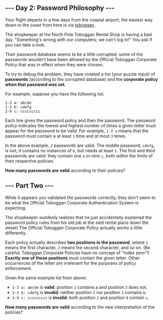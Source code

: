 ## --- Day 2: Password Philosophy ---

Your flight departs in a few days from the coastal airport; the easiest way
down to the coast from here is via
[toboggan](https://en.wikipedia.org/wiki/Toboggan).

The shopkeeper at the North Pole Toboggan Rental Shop is having a bad day.
"Something's wrong with our computers; we can't log in!" You ask if you can
take a look.

Their password database seems to be a little corrupted: some of the passwords
wouldn't have been allowed by the Official Toboggan Corporate Policy that was
in effect when they were chosen.

To try to debug the problem, they have created a list (your puzzle input) of
**passwords** (according to the corrupted database) and the
 **corporate policy when that password was set**.

For example, suppose you have the following list:

    1-3 a: abcde
    1-3 b: cdefg
    2-9 c: ccccccccc

Each line gives the password policy
and then the password. The password policy indicates the lowest and highest
number of times a given letter must appear for the password to be valid. For
example, `1-3 a` means that the password must contain a at least `1` time and at
most `3` times.

In the above example, `2` passwords are valid. The middle password, `cdefg`, is
not; it contains no instances of `b`, but needs at least `1`. The first and third
passwords are valid: they contain one `a` or nine `c`, both within the limits of
their respective policies.

**How many passwords are valid** according to their policies?


## --- Part Two ---

While it appears you validated the passwords correctly, they don't seem to be
what the Official Toboggan Corporate Authentication System is expecting.

The shopkeeper suddenly realizes that he just accidentally explained the
password policy rules from his old job at the sled rental place down the
street! The Official Toboggan Corporate Policy actually works a little
differently.

Each policy actually describes **two positions in the password**, where `1` means the
first character, `2` means the second character, and so on. (Be careful; Toboggan
Corporate Policies have no concept of "index zero"!) **Exactly one of these
positions** must contain the given letter. Other occurrences of the letter are
irrelevant for the purposes of policy enforcement.

Given the same example list from above:

- `1-3 a: abcde` is **valid**: position `1` contains a and position `3` does not.
- `1-3 b: cdefg` is **invalid**: neither position `1` nor position `3` contains `b`.
- `2-9 c: ccccccccc` is **invalid**: both position `2` and position `9` contain `c`.

**How many passwords are valid** according to the new interpretation of the policies?
